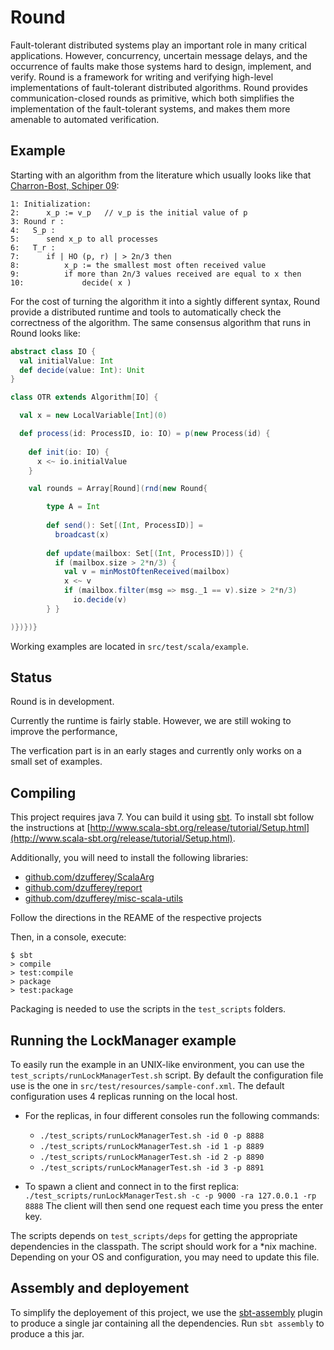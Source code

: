 # Round

Fault-tolerant distributed systems play an important role in many critical applications.
However, concurrency, uncertain message delays, and the occurrence of faults make those systems hard to design, implement, and verify.
Round is a framework for writing and verifying high-level implementations of fault-tolerant distributed algorithms.
Round provides communication-closed rounds as primitive, which both simplifies the implementation of the fault-tolerant systems, and makes them more amenable to automated verification.

## Example

Starting with an algorithm from the literature which usually looks like that [Charron-Bost, Schiper 09](http://infoscience.epfl.ch/record/159550/files/HO.pdf?version=1):
```
1: Initialization:
2:      x_p := v_p   // v_p is the initial value of p
3: Round r :
4:   S_p :
5:      send x_p to all processes
6:   T_r :
7:      if | HO (p, r) | > 2n/3 then
8:          x_p := the smallest most often received value
9:          if more than 2n/3 values received are equal to x then
10:             decide( x )
```

For the cost of turning the algorithm it into a sightly different syntax, Round provide a distributed runtime and tools to automatically check the correctness of the algorithm.
The same consensus algorithm that runs in Round looks like:
```scala
abstract class IO {
  val initialValue: Int
  def decide(value: Int): Unit
}

class OTR extends Algorithm[IO] {

  val x = new LocalVariable[Int](0)

  def process(id: ProcessID, io: IO) = p(new Process(id) {
            
    def init(io: IO) {
      x <~ io.initialValue
    }

    val rounds = Array[Round](rnd(new Round{

        type A = Int
       
        def send(): Set[(Int, ProcessID)] =
          broadcast(x)
       
        def update(mailbox: Set[(Int, ProcessID)]) {
          if (mailbox.size > 2*n/3) {
            val v = minMostOftenReceived(mailbox)
            x <~ v
            if (mailbox.filter(msg => msg._1 == v).size > 2*n/3)
              io.decide(v)
        } }

)})})}
```
Working examples are located in `src/test/scala/example`.


## Status

Round is in development.

Currently the runtime is fairly stable.
However, we are still woking to improve the performance,

The verfication part is in an early stages and currently only works on a small set of examples.


## Compiling

This project requires java 7.
You can build it using [sbt](http://www.scala-sbt.org/).
To install sbt follow the instructions at [http://www.scala-sbt.org/release/tutorial/Setup.html](http://www.scala-sbt.org/release/tutorial/Setup.html).

Additionally, you will need to install the following libraries:
* [github.com/dzufferey/ScalaArg](https://github.com/dzufferey/ScalaArg)
* [github.com/dzufferey/report](https://github.com/dzufferey/report)
* [github.com/dzufferey/misc-scala-utils](https://github.com/dzufferey/misc-scala-utils)

Follow the directions in the REAME of the respective projects

Then, in a console, execute:
```
$ sbt
> compile
> test:compile
> package
> test:package
```
Packaging is needed to use the scripts in the `test_scripts` folders.


## Running the LockManager example

To easily run the example in an UNIX-like environment, you can use the `test_scripts/runLockManagerTest.sh` script.
By default the configuration file use is the one in `src/test/resources/sample-conf.xml`.
The default configuration uses 4 replicas running on the local host.

* For the replicas, in four different consoles run the following commands:
  - `./test_scripts/runLockManagerTest.sh -id 0 -p 8888`
  - `./test_scripts/runLockManagerTest.sh -id 1 -p 8889`
  - `./test_scripts/runLockManagerTest.sh -id 2 -p 8890`
  - `./test_scripts/runLockManagerTest.sh -id 3 -p 8891`

* To spawn a client and connect in to the first replica:
  `./test_scripts/runLockManagerTest.sh -c -p 9000 -ra 127.0.0.1 -rp 8888`
  The client will then send one request each time you press the enter key.

The scripts depends on `test_scripts/deps` for getting the appropriate dependencies in the classpath.
The script should work for a \*nix machine.
Depending on your OS and configuration, you may need to update this file.

## Assembly and deployement

To simplify the deployement of this project, we use the [sbt-assembly](https://github.com/sbt/sbt-assembly) plugin to produce a single jar containing all the dependencies.
Run `sbt assembly` to produce a this jar.

